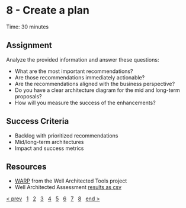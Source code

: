 # 8 - Create a plan

Time: 30 minutes

## Assignment

Analyze the provided information and answer these questions:
* What are the most important recommendations?
* Are those recommendations immediately actionable?
* Are the recommendations aligned with the business perspective?
* Do you have a clear architecture diagram for the mid and long-term proposals?
* How will you measure the success of the enhancements?

## Success Criteria

* Backlog with prioritized recommendations
* Mid/long-term architectures
* Impact and success metrics

## Resources

* [WARP](https://github.com/Azure/WellArchitected-Tools/tree/main/WARP/devops) from the Well Architected Tools project
* Well Architected Assessment [results as csv](../support%20materials/Contoso_Inc._Insurance_Company_v1.csv)



[&lt; prev][prev] &nbsp; [1][1] &nbsp; [2][2] &nbsp; [3][3] &nbsp; [4][4] &nbsp; [5][5] &nbsp; [6][6] &nbsp; [7][7] &nbsp; [8][8] &nbsp; [end &gt;][next]

[prev]: 07.Operations.md
[next]: ../README.md

[1]: 01.CustomerCase.md
[2]: 02.PlanCollection.md
[3]: 03.CostOptimization.md
[4]: 04.Security.md
[5]: 05.Reliability.md
[6]: 06.Performance.md
[7]: 07.Operations.md
[8]: 08.CreatePlan.md